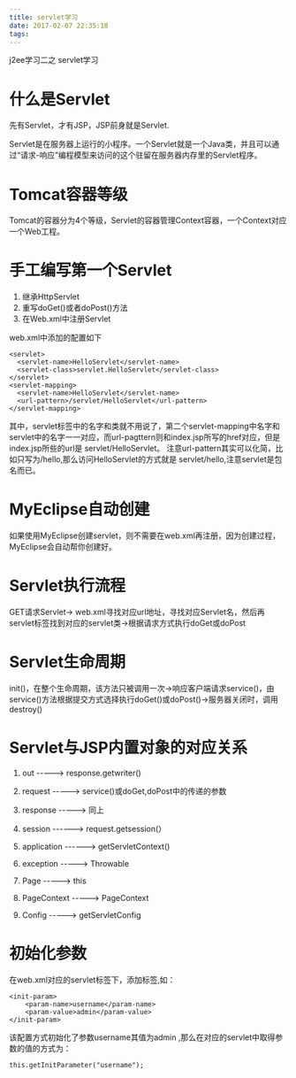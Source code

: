 ```yaml
---
title: servlet学习
date: 2017-02-07 22:35:18
tags:
---
```


j2ee学习二之 servlet学习

<!--more-->

# 什么是Servlet
先有Servlet，才有JSP，JSP前身就是Servlet.

Servlet是在服务器上运行的小程序。一个Servlet就是一个Java类，并且可以通过“请求-响应”编程模型来访问的这个驻留在服务器内存里的Servlet程序。

# Tomcat容器等级
Tomcat的容器分为4个等级，Servlet的容器管理Context容器，一个Context对应一个Web工程。

# 手工编写第一个Servlet
1. 继承HttpServlet
2. 重写doGet()或者doPost()方法
3. 在Web.xml中注册Servlet

web.xml中添加的配置如下
```
<servlet>
  <servlet-name>HelloServlet</servlet-name>
  <servlet-class>servlet.HelloServlet</servlet-class>
</servlet>
<servlet-mapping>
  <servlet-name>HelloServlet</servlet-name>
  <url-pattern>/servlet/HelloServlet</url-pattern>
</servlet-mapping>
```
其中，servlet标签中的名字和类就不用说了，第二个servlet-mapping中名字和servlet中的名字一一对应，而url-pagttern则和index.jsp所写的href对应，但是index.jsp所些的url是 servlet/HelloServlet。
注意url-pattern其实可以化简，比如只写为/hello,那么访问HelloServlet的方式就是 servlet/hello,注意servlet是包名而已。

# MyEclipse自动创建

如果使用MyEclipse创建servlet，则不需要在web.xml再注册，因为创建过程，MyEclipse会自动帮你创建好。

# Servlet执行流程
GET请求Servlet-> web.xml寻找对应url地址，寻找对应Servlet名，然后再servlet标签找到对应的servlet类->根据请求方式执行doGet或doPost

# Servlet生命周期
init()，在整个生命周期，该方法只被调用一次->响应客户端请求service()，由service()方法根据提交方式选择执行doGet()或doPost()->服务器关闭时，调用destroy()

# Servlet与JSP内置对象的对应关系
1. out -----> response.getwriter()

2. request -----> service()或doGet,doPost中的传递的参数

3. response -----> 同上

4. session ------>  request.getsession(）

5. application ------> getServletContext()

6. exception ----->  Throwable

7. Page -----> this

8. PageContext -----> PageContext

9. Config -----> getServletConfig

# 初始化参数
在web.xml对应的servlet标签下，添加<init-param>标签,如：

```
<init-param>
	<param-name>username</param-name>
	<param-value>admin</param-value>
</init-param>
```
该配置方式初始化了参数username其值为admin
,那么在对应的servlet中取得参数的值的方式为：

```
this.getInitParameter("username");

```

